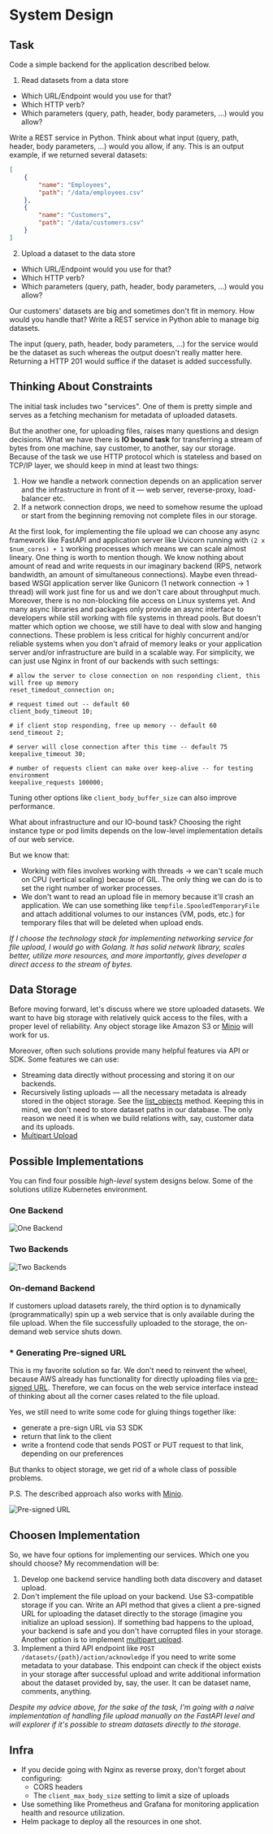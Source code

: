 # System Design

## Task

Code a simple backend for the application described below.

1. Read datasets from a data store

- Which URL/Endpoint would you use for that?
- Which HTTP verb?
- Which parameters (query, path, header, body parameters, ...) would you allow?

Write a REST service in Python.
Think about what input (query, path, header, body parameters, ...) would you allow, if any.
This is an output example, if we returned several datasets:

```json
[
    {
        "name": "Employees",
        "path": "/data/employees.csv"
    },
    {
        "name": "Customers",
        "path": "/data/customers.csv"
    }
]
```

2. Upload a dataset to the data store

- Which URL/Endpoint would you use for that?
- Which HTTP verb?
- Which parameters (query, path, header, body parameters, ...) would you allow?

Our customers' datasets are big and sometimes don't fit in memory. How would you handle that?
Write a REST service in Python able to manage big datasets.

The input (query, path, header, body parameters, ...) for the service would be the dataset as such
whereas the output doesn't really matter here. Returning a HTTP 201 would suffice if the dataset
is added successfully.

## Thinking About Constraints

The initial task includes two "services". One of them is pretty simple and serves as a fetching
mechanism for metadata of uploaded datasets.

But the another one, for uploading files, raises many questions and design decisions.
What we have there is **IO bound task** for transferring a stream of bytes from one machine,
say customer, to another, say our storage. Because of the task we use HTTP protocol which is
stateless and based on TCP/IP layer, we should keep in mind at least two things:

1. How we handle a network connection depends on an application server and the infrastructure in
front of it — web server, reverse-proxy, load-balancer etc.
2. If a network connection drops, we need to somehow resume the upload or start from the beginning
removing not complete files in our storage.

At the first look, for implementing the file upload we can choose any async framework like FastAPI
and application server like Uvicorn running with `(2 x $num_cores) + 1` working processes which
means we can scale almost lineary. One thing is worth to mention though. We know nothing about
amount of read and write requests in our imaginary backend (RPS, network bandwidth, an amount of
simultaneous connections). Maybe even thread-based WSGI application server like Gunicorn
(1 network connection → 1 thread) will work just fine for us and we don't care about throughput much.
Moreover, there is no non-blocking file access on Linux systems yet. And many async libraries and
packages only provide an async interface to developers while still working with file systems in thread pools.
But doesn't matter which option we choose, we still have to deal with slow and hanging connections.
These problem is less critical for highly concurrent and/or reliable systems when you don't afraid
of memory leaks or your application server and/or infrastructure are build in a scalable way.
For simplicity, we can just use Nginx in front of our backends with such settings:

```shell
# allow the server to close connection on non responding client, this will free up memory
reset_timedout_connection on;

# request timed out -- default 60
client_body_timeout 10;

# if client stop responding, free up memory -- default 60
send_timeout 2;

# server will close connection after this time -- default 75
keepalive_timeout 30;

# number of requests client can make over keep-alive -- for testing environment
keepalive_requests 100000;
```

Tuning other options like `client_body_buffer_size` can also improve performance.

What about infrastructure and our IO-bound task? Choosing the right instance type or pod limits
depends on the low-level implementation details of our web service.

But we know that:

- Working with files involves working with threads → we can't scale much on CPU (vertical scaling)
because of GIL. The only thing we can do is to set the right number of worker processes.
- We don't want to read an upload file in memory because it'll crash an application.
We can use something like `tempfile.SpooledTemporaryFile` and attach additional volumes
to our instances (VM, pods, etc.) for temporary files that will be deleted when upload ends.

_If I choose the technology stack for implementing networking service for file upload, I would
go with Golang. It has solid network library, scales better, utilize more resources, and more
importantly, gives developer a direct access to the stream of bytes._

## Data Storage

Before moving forward, let's discuss where we store uploaded datasets. We want to have big storage
with relatively quick access to the files, with a proper level of reliability. Any object storage
like Amazon S3 or [Minio](https://min.io/) will work for us.

Moreover, often such solutions provide many helpful features via API or SDK. Some features we can use:

- Streaming data directly without processing and storing it on our backends.
- Recursively listing uploads — all the necessary metadata is already stored in the object storage.
See the [list_objects](https://docs.min.io/docs/python-client-api-reference.html) method.
Keeping this in mind, we don't need to store dataset paths in our database. The only reason we need
it is when we build relations with, say, customer data and its uploads.
- [Multipart Upload](https://docs.aws.amazon.com/AmazonS3/latest/userguide/mpuoverview.html)

## Possible Implementations

You can find four possible _high-level_ system designs below.
Some of the solutions utilize Kubernetes environment.

### One Backend

![One Backend](hsd1.png)

### Two Backends

![Two Backends](hsd2.png)

### On-demand Backend

If customers upload datasets rarely, the third option is to dynamically (programmatically) spin up
a web service that is only available during the file upload. When the file successfully uploaded to
the storage, the on-demand web service shuts down.

### * Generating Pre-signed URL

This is my favorite solution so far. We don't need to reinvent the wheel, because AWS already has
functionality for directly uploading files via
[pre-signed URL](https://docs.aws.amazon.com/AmazonS3/latest/userguide/PresignedUrlUploadObject.html).
Therefore, we can focus on the web service interface instead of thinking about all the corner
cases related to the file upload.

Yes, we still need to write some code for gluing things together like:

- generate a pre-sign URL via S3 SDK
- return that link to the client
- write a frontend code that sends POST or PUT request to that link, depending on our preferences

But thanks to object storage, we get rid of a whole class of possible problems.

P.S. The described approach also works with
[Minio](https://docs.min.io/docs/python-client-api-reference.html#presigned_put_object).

![Pre-signed URL](hsd3.png)

## Choosen Implementation

So, we have four options for implementing our services. Which one you should choose?
My recommendation will be:

1. Develop one backend service handling both data discovery and dataset upload.
2. Don't implement the file upload on your backend. Use S3-compatible storage if you can.
Write an API method that gives a client a pre-signed URL for uploading the dataset directly to
the storage (imagine you initialize an upload session). If something bad happens to the upload,
your backend is safe and you don't have corrupted files in your storage.
Another option is to implement [multipart upload](https://docs.aws.amazon.com/AmazonS3/latest/userguide/mpuoverview.html).
3. Implement a third API endpoint like `POST /datasets/{path}/action/acknowledge` if you need to
write some metadata to your database. This endpoint can check if the object exists in your storage
after successful upload and write additional information about the dataset provided by, say, the user.
It can be dataset name, comments, anything.

_Despite my advice above, for the sake of the task, I'm going with a naive implementation of
handling file upload manually on the FastAPI level and will explorer if it's possible to stream
datasets directly to the storage._

## Infra

- If you decide going with Nginx as reverse proxy, don't forget about configuring:
  - CORS headers
  - The `client_max_body_size` setting to limit a size of uploads
- Use something like Prometheus and Grafana for monitoring application health and resource utilization.
- Helm package to deploy all the resources in one shot.
